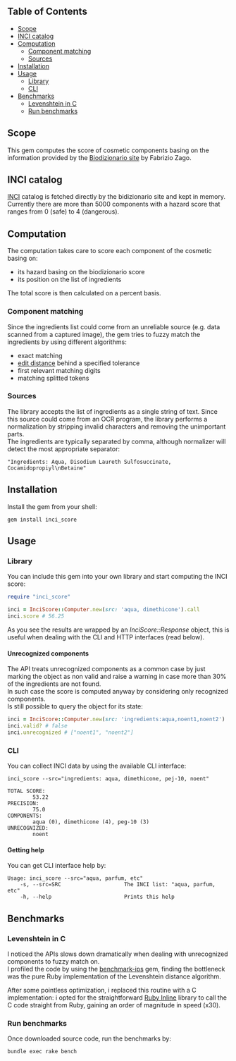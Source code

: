 ## Table of Contents

* [Scope](#scope)
* [INCI catalog](#inci-catalog)
* [Computation](#computation)
  * [Component matching](#component-matching)
  * [Sources](#sources)
* [Installation](#installation)
* [Usage](#usage)
  * [Library](#library)
  * [CLI](#cli)
* [Benchmarks](#benchmark)
  * [Levenshtein in C](#levenshtein-in-c)
  * [Run benchmarks](#run-benchmarks)

## Scope
This gem computes the score of cosmetic components basing on the information provided by the [Biodizionario site](http://www.biodizionario.it/) by Fabrizio Zago.

## INCI catalog
[INCI](https://en.wikipedia.org/wiki/International_Nomenclature_of_Cosmetic_Ingredients) catalog is fetched directly by the bidizionario site and kept in memory.  
Currently there are more than 5000 components with a hazard score that ranges from 0 (safe) to 4 (dangerous).

## Computation
The computation takes care to score each component of the cosmetic basing on:
* its hazard basing on the biodizionario score
* its position on the list of ingredients

The total score is then calculated on a percent basis.

### Component matching
Since the ingredients list could come from an unreliable source (e.g. data scanned from a captured image), the gem tries to fuzzy match the ingredients by using different algorithms:
* exact matching
* [edit distance](https://en.wikipedia.org/wiki/Levenshtein_distance) behind a specified tolerance
* first relevant matching digits 
* matching splitted tokens

### Sources
The library accepts the list of ingredients as a single string of text. Since this source could come from an OCR program, the library performs a normalization by stripping invalid characters and removing the unimportant parts.  
The ingredients are typically separated by comma, although normalizer will detect the most appropriate separator:

```
"Ingredients: Aqua, Disodium Laureth Sulfosuccinate, Cocamidopropiyl\nBetaine"
```

## Installation
Install the gem from your shell:
```shell
gem install inci_score
```

## Usage

### Library
You can include this gem into your own library and start computing the INCI score:

```ruby
require "inci_score"

inci = InciScore::Computer.new(src: 'aqua, dimethicone').call
inci.score # 56.25
```

As you see the results are wrapped by an *InciScore::Response* object, this is useful when dealing with the CLI and HTTP interfaces (read below).

#### Unrecognized components
The API treats unrecognized components as a common case by just marking the object as non valid and raise a warning in case more than 30% of the ingredients are not found.  
In such case the score is computed anyway by considering only recognized components.  
Is still possible to query the object for its state:

```ruby
inci = InciScore::Computer.new(src: 'ingredients:aqua,noent1,noent2')
inci.valid? # false
inci.unrecognized # ["noent1", "noent2"]
```

### CLI
You can collect INCI data by using the available CLI interface:

```shell
inci_score --src="ingredients: aqua, dimethicone, pej-10, noent"

TOTAL SCORE:
      	53.22
PRECISION:
      	75.0
COMPONENTS:
      	aqua (0), dimethicone (4), peg-10 (3)
UNRECOGNIZED:
      	noent
```

#### Getting help
You can get CLI interface help by:
```shell
Usage: inci_score --src="aqua, parfum, etc"
    -s, --src=SRC                    The INCI list: "aqua, parfum, etc"
    -h, --help                       Prints this help
```

## Benchmarks

### Levenshtein in C
I noticed the APIs slows down dramatically when dealing with unrecognized components to fuzzy match on.  
I profiled the code by using the [benchmark-ips](https://github.com/evanphx/benchmark-ips) gem, finding the bottleneck was the pure Ruby implementation of the Levenshtein distance algorithm.  

After some pointless optimization, i replaced this routine with a C implementation: i opted for the straightforward [Ruby Inline](https://github.com/seattlerb/rubyinline) library to call the C code straight from Ruby, gaining an order of magnitude in speed (x30).

### Run benchmarks
Once downloaded source code, run the benchmarks by:

```shell
bundle exec rake bench
```
